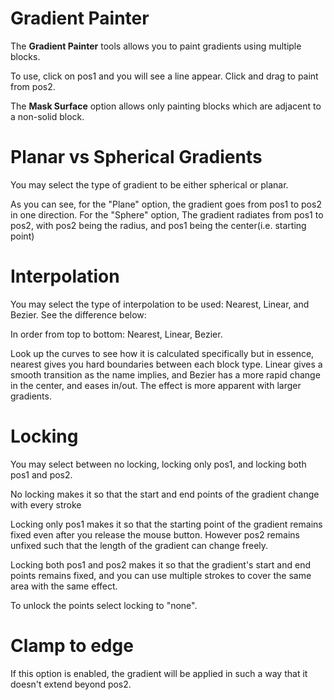# Gradient Painter

The **Gradient Painter** tools allows you to paint gradients using multiple blocks.

To use, click on pos1 and you will see a line appear. Click and drag to paint from pos2. 

The **Mask Surface** option allows only painting blocks which are adjacent to a non-solid block.

# Planar vs Spherical Gradients

You may select the type of gradient to be either spherical or planar.

As you can see, for the "Plane" option, the gradient goes from pos1 to pos2 in one direction. For the "Sphere" option, The gradient radiates from pos1 to pos2, with pos2 being the radius, and pos1 being the center(i.e. starting point)

# Interpolation

You may select the type of interpolation to be used: Nearest, Linear, and Bezier. See the difference below:

In order from top to bottom: Nearest, Linear, Bezier.

Look up the curves to see how it is calculated specifically but in essence, nearest gives you hard boundaries between each block type. Linear gives a smooth transition as the name implies, and Bezier has a more rapid change in the center, and eases in/out. The effect is more apparent with larger gradients.

# Locking

You may select between no locking, locking only pos1, and locking both pos1 and pos2. 

No locking makes it so that the start and end points of the gradient change with every stroke

Locking only pos1 makes it so that the starting point of the gradient remains fixed even after you release the mouse button. However pos2 remains unfixed such that the length of the gradient can change freely.

Locking both pos1 and pos2 makes it so that the gradient's start and end points remains fixed, and you can use multiple strokes to cover the same area with the same effect.

To unlock the points select locking to "none".

# Clamp to edge

If this option is enabled, the gradient will be applied in such a way that it doesn't extend beyond pos2.
